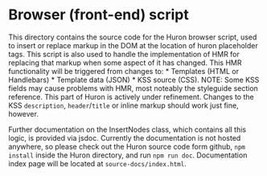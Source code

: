 # Browser (front-end) script

This directory contains the source code for the Huron browser script, used to insert or replace markup in the DOM at the location of huron placeholder tags. This script is also used to handle the implementation of HMR for replacing that markup when some aspect of it has changed. This HMR functionality will be triggered from changes to:
	* Templates (HTML or Handlebars)
	* Template data (JSON)
	* KSS source (CSS). NOTE: Some KSS fields may cause problems with HMR, most noteably the styleguide section reference. This part of Huron is actively under refinement. Changes to the KSS `description`, `header`/`title` or inline markup should work just fine, however.

Further documentation on the InsertNodes class, which contains all this logic, is provided via jsdoc. Currently the documentation is not hosted anywhere, so please check out the Huron source code form github, `npm install` inside the Huron directory, and run `npm run doc`. Documentation index page will be located at `source-docs/index.html`.